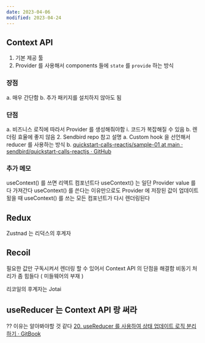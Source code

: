 ```yaml
---
date: 2023-04-06
modified: 2023-04-24
---
```


## Context API

1. 기본 제공 툴
2. Provider 를 사용해서 components 들에 `state` 를 `provide` 하는 방식

### 장점

a. 매우 간단함
b. 추가 패키지를 설치하지 않아도 됨

### 단점

a. 비즈니스 로직에 따라서 Provider 를 생성해줘야함
i. 코드가 복잡해질 수 있음
b. 렌더링 효율에 좋지 않음
2. Sendbird repo 참고 설명
a. Custom hook 을 선언해서 reducer 를 사용하는 방식
b. [quickstart-calls-reactjs/sample-01 at main · sendbird/quickstart-calls-reactjs · GitHub](https://github.com/sendbird/quickstart-calls-reactjs/tree/main/sample-01)

### 추가 메모

useContext() 를 쓰면 리액트 컴포넌트다
useContext() 는 일단 Provider value 를 다 가져간다
useContext() 를 쓴다는 이유만으로도 Provider 에 저장된 값이 업데이트 됬을 때 useContext() 를 쓰는 모든 컴포넌트가 다시 렌더링된다

## Redux

Zustnad 는 리덕스의 후계자

## Recoil

필요한 값만 구독시켜서 렌더링 할 수 있어서 Context API 의 단점을 해결함
비동기 처리가 좀 힘들다 ( 미들웨어의 부재 )

리코일의 후계자는 Jotai

## useReducer 는 Context API 랑 써라

?? 이유는 알아봐야할 것 같다
[20. useReducer 를 사용하여 상태 업데이트 로직 분리하기 · GitBook](https://react.vlpt.us/basic/20-useReducer.html)
